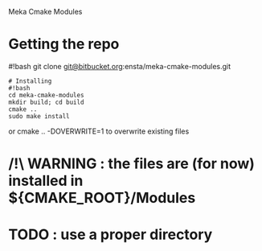 Meka Cmake Modules 

# Getting the repo
#!bash
git clone git@bitbucket.org:ensta/meka-cmake-modules.git
```
# Installing
#!bash
cd meka-cmake-modules
mkdir build; cd build
cmake ..
sudo make install
```

or cmake .. -DOVERWRITE=1 to overwrite existing files

# /!\ WARNING : the files are (for now) installed in ${CMAKE_ROOT}/Modules

# TODO : use a proper directory



